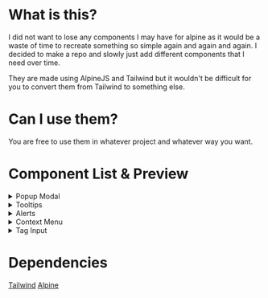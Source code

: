 # What is this?

I did not want to lose any components I may have for alpine as it would be a waste of time to recreate something so simple again and again and again. I decided to make a repo and slowly just add different components that I need over time.

They are made using AlpineJS and Tailwind but it wouldn't be difficult for you to convert them from Tailwind to something else.

# Can I use them?

You are free to use them in whatever project and whatever way you want.

# Component List & Preview

<details>
    <summary>Popup Modal</summary>
    <p align="center"><img src="https://i.imgur.com/SkuZTCU.gif" alt="Modal"></p>
</details>

<details>
    <summary>Tooltips</summary>
    <p align="center"><img src="https://i.imgur.com/R9xd2qs.gif" alt="Tooltips"></p>
</details>

<details>
    <summary>Alerts</summary>
    <p align="center"><img src="https://i.imgur.com/YHBNCva.gif" alt="Alerts"></p>
</details>

<details>
    <summary>Context Menu</summary>
    <p align="center"><img src="https://i.imgur.com/W6ALAME.gif" alt="Context Menu"></p>
</details>

<details>
    <summary>Tag Input</summary>
    <p align="center"><img src="https://i.imgur.com/PBlsZa7.gif" alt="Tag Input"></p>
</details>


# Dependencies

[Tailwind](https://tailwindcss.com/)
[Alpine](https://alpinejs.dev/)
